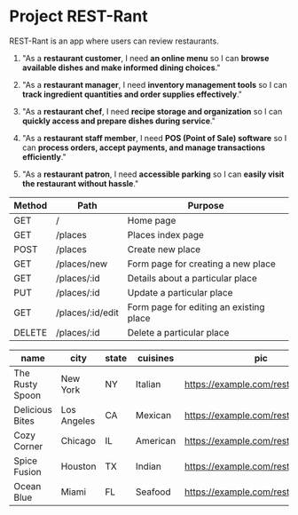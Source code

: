 # Project REST-Rant

REST-Rant is an app where users can review restaurants.

1. "As a **restaurant customer**, I need **an online menu** so I can **browse available dishes and make informed dining choices**."

2. "As a **restaurant manager**, I need **inventory management tools** so I can **track ingredient quantities and order supplies effectively**."

3. "As a **restaurant chef**, I need **recipe storage and organization** so I can **quickly access and prepare dishes during service**."

4. "As a **restaurant staff member**, I need **POS (Point of Sale) software** so I can **process orders, accept payments, and manage transactions efficiently**."

5. "As a **restaurant patron**, I need **accessible parking** so I can **easily visit the restaurant without hassle**."




| Method | Path          | Purpose                                |
| ------ | ------------- | -------------------------------------- |
| GET    | /             | Home page                              |
| GET    | /places       | Places index page                      |
| POST   | /places       | Create new place                       |
| GET    | /places/new   | Form page for creating a new place     |
| GET    | /places/:id   | Details about a particular place       |
| PUT    | /places/:id   | Update a particular place              |
| GET    | /places/:id/edit | Form page for editing an existing place |
| DELETE | /places/:id   | Delete a particular place              |


| name         | city          | state   | cuisines           | pic      |
| ------------ | ------------- | ------- | ------------------ | -------- |
| The Rusty Spoon | New York      | NY      | Italian            | https://example.com/restaurant1.jpg |
| Delicious Bites | Los Angeles   | CA      | Mexican            | https://example.com/restaurant2.jpg |
| Cozy Corner   | Chicago       | IL      | American           | https://example.com/restaurant3.jpg |
| Spice Fusion  | Houston       | TX      | Indian             | https://example.com/restaurant4.jpg |
| Ocean Blue    | Miami         | FL      | Seafood            | https://example.com/restaurant5.jpg |
